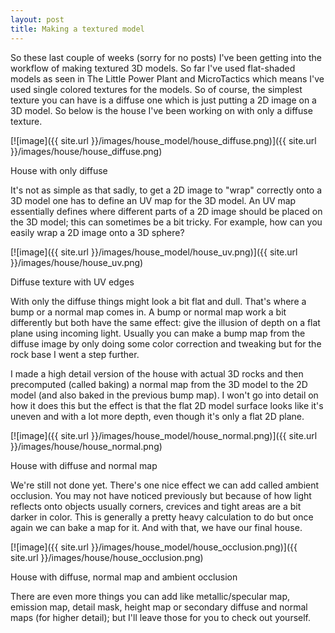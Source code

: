 ```yaml
---
layout: post
title: Making a textured model
---
```


So these last couple of weeks (sorry for no posts) I've been getting into the workflow of making textured 3D models. So far I've used flat-shaded models as seen in The Little Power Plant and MicroTactics which means I've used single colored textures for the models. So of course, the simplest texture you can have is a diffuse one which is just putting a 2D image on a 3D model. So below is the house I've been working on with only a diffuse texture.

[![image]({{ site.url }}/images/house_model/house_diffuse.png)]({{ site.url }}/images/house/house_diffuse.png)
<p class="imageText">House with only diffuse</p>

It's not as simple as that sadly, to get a 2D image to "wrap" correctly onto a 3D model one has to define an UV map for the 3D model. An UV map essentially defines where different parts of a 2D image should be placed on the 3D model; this can sometimes be a bit tricky. For example, how can you easily wrap a 2D image onto a 3D sphere?

[![image]({{ site.url }}/images/house_model/house_uv.png)]({{ site.url }}/images/house/house_uv.png)
<p class="imageText">Diffuse texture with UV edges</p>

With only the diffuse things might look a bit flat and dull. That's where a bump or a normal map comes in. A bump or normal map work a bit differently but both have the same effect: give the illusion of depth on a flat plane using incoming light. Usually you can make a bump map from the diffuse image by only doing some color correction and tweaking but for the rock base I went a step further.

I made a high detail version of the house with actual 3D rocks and then precomputed (called baking) a normal map from the 3D model to the 2D model (and also baked in the previous bump map). I won't go into detail on how it does this but the effect is that the flat 2D model surface looks like it's uneven and with a lot more depth, even though it's only a flat 2D plane.

[![image]({{ site.url }}/images/house_model/house_normal.png)]({{ site.url }}/images/house/house_normal.png)
<p class="imageText">House with diffuse and normal map</p>

We're still not done yet. There's one nice effect we can add called ambient occlusion. You may not have noticed previously but because of how light reflects onto objects usually corners, crevices and tight areas are a bit darker in color. This is generally a pretty heavy calculation to do but once again we can bake a map for it. And with that, we have our final house.

[![image]({{ site.url }}/images/house_model/house_occlusion.png)]({{ site.url }}/images/house/house_occlusion.png)
<p class="imageText">House with diffuse, normal map and ambient occlusion</p>

There are even more things you can add like metallic/specular map, emission map, detail mask, height map or secondary diffuse and normal maps (for higher detail); but I'll leave those for you to check out yourself.

<p class="gfycontainer"><img class="gfyitem" data-id="BreakablePleasedBetafish" /></p>